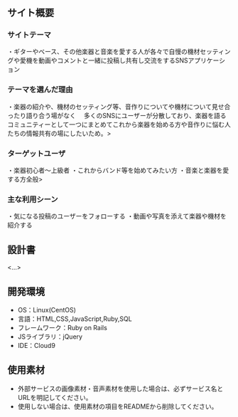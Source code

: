 # <My New Gear...>

## サイト概要
### サイトテーマ
・ギターやベース、その他楽器と音楽を愛する人が各々で自慢の機材セッティングや愛機を動画やコメントと一緒に投稿し共有し交流をするSNSアプリケーション

### テーマを選んだ理由
・楽器の紹介や、機材のセッティング等、音作りについてや機材について見せ合ったり語り合う場がなく
　多くのSNSにユーザーが分散しており、楽器を語るコミュニティーとして一つにまとめてこれから楽器を始める方や音作りに悩む人たちの情報共有の場にしたいため。>

### ターゲットユーザ
・楽器初心者～上級者
・これからバンド等を始めてみたい方
・音楽と楽器を愛する方全般>

### 主な利用シーン
・気になる投稿のユーザーをフォローする
・動画や写真を添えて楽器や機材を紹介する

## 設計書
<...>

## 開発環境
- OS：Linux(CentOS)
- 言語：HTML,CSS,JavaScript,Ruby,SQL
- フレームワーク：Ruby on Rails
- JSライブラリ：jQuery
- IDE：Cloud9

## 使用素材
- 外部サービスの画像素材・音声素材を使用した場合は、必ずサービス名とURLを明記してください。
- 使用しない場合は、使用素材の項目をREADMEから削除してください。